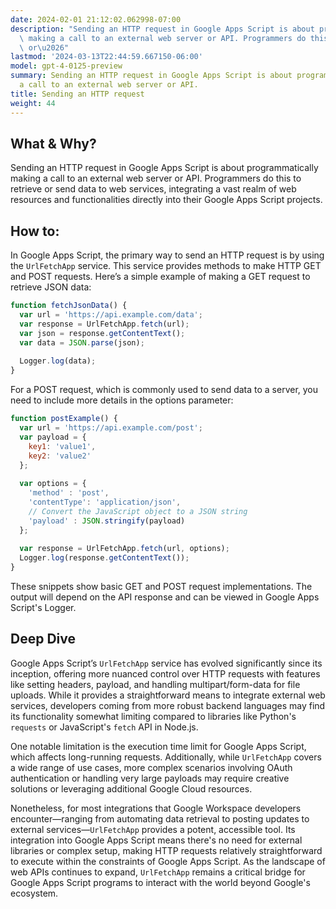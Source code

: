 ```yaml
---
date: 2024-02-01 21:12:02.062998-07:00
description: "Sending an HTTP request in Google Apps Script is about programmatically\
  \ making a call to an external web server or API. Programmers do this to retrieve\
  \ or\u2026"
lastmod: '2024-03-13T22:44:59.667150-06:00'
model: gpt-4-0125-preview
summary: Sending an HTTP request in Google Apps Script is about programmatically making
  a call to an external web server or API.
title: Sending an HTTP request
weight: 44
---
```


## What & Why?

Sending an HTTP request in Google Apps Script is about programmatically making a call to an external web server or API. Programmers do this to retrieve or send data to web services, integrating a vast realm of web resources and functionalities directly into their Google Apps Script projects.

## How to:

In Google Apps Script, the primary way to send an HTTP request is by using the `UrlFetchApp` service. This service provides methods to make HTTP GET and POST requests. Here’s a simple example of making a GET request to retrieve JSON data:

```javascript
function fetchJsonData() {
  var url = 'https://api.example.com/data';
  var response = UrlFetchApp.fetch(url);
  var json = response.getContentText();
  var data = JSON.parse(json);
  
  Logger.log(data);
}
```

For a POST request, which is commonly used to send data to a server, you need to include more details in the options parameter:

```javascript
function postExample() {
  var url = 'https://api.example.com/post';
  var payload = {
    key1: 'value1',
    key2: 'value2'
  };
  
  var options = {
    'method' : 'post',
    'contentType': 'application/json',
    // Convert the JavaScript object to a JSON string
    'payload' : JSON.stringify(payload)
  };
  
  var response = UrlFetchApp.fetch(url, options);
  Logger.log(response.getContentText());
}
```

These snippets show basic GET and POST request implementations. The output will depend on the API response and can be viewed in Google Apps Script's Logger.

## Deep Dive

Google Apps Script’s `UrlFetchApp` service has evolved significantly since its inception, offering more nuanced control over HTTP requests with features like setting headers, payload, and handling multipart/form-data for file uploads. While it provides a straightforward means to integrate external web services, developers coming from more robust backend languages may find its functionality somewhat limiting compared to libraries like Python's `requests` or JavaScript's `fetch` API in Node.js.

One notable limitation is the execution time limit for Google Apps Script, which affects long-running requests. Additionally, while `UrlFetchApp` covers a wide range of use cases, more complex scenarios involving OAuth authentication or handling very large payloads may require creative solutions or leveraging additional Google Cloud resources.

Nonetheless, for most integrations that Google Workspace developers encounter—ranging from automating data retrieval to posting updates to external services—`UrlFetchApp` provides a potent, accessible tool. Its integration into Google Apps Script means there's no need for external libraries or complex setup, making HTTP requests relatively straightforward to execute within the constraints of Google Apps Script. As the landscape of web APIs continues to expand, `UrlFetchApp` remains a critical bridge for Google Apps Script programs to interact with the world beyond Google's ecosystem.
